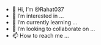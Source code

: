 - 👋 Hi, I’m @Rahat037
- 👀 I’m interested in ...
- 🌱 I’m currently learning ...
- 💞️ I’m looking to collaborate on ...
- 📫 How to reach me ...

<!---
Rahat037/Rahat037 is a ✨ special ✨ repository because its `README.md` (this file) appears on your GitHub profile.
--->
